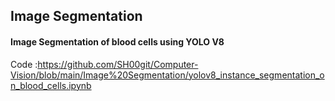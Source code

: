 ## Image Segmentation

#### Image Segmentation of blood cells using YOLO V8
Code :https://github.com/SH00git/Computer-Vision/blob/main/Image%20Segmentation/yolov8_instance_segmentation_on_blood_cells.ipynb

